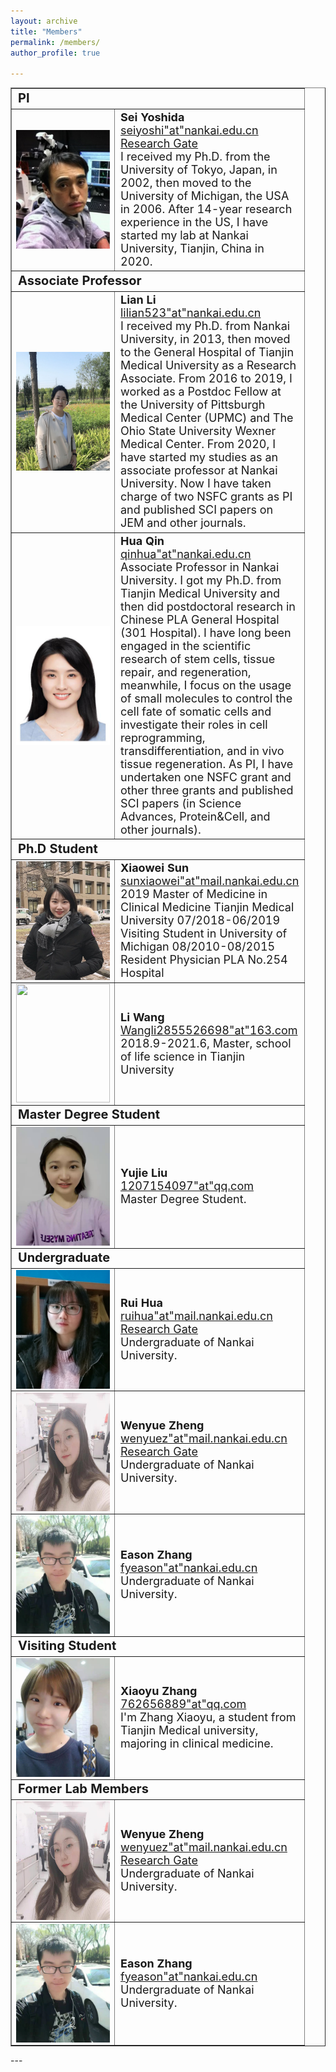 ```yaml
---
layout: archive
title: "Members"
permalink: /members/
author_profile: true

---
```

<table border= "1px">
     <tr align="left">
        <td style="font-size:20px" colspan="2" width="265">
            <B>PI</B>
          </td>
    </tr>
    <tr>
        <td width="65">
            <img src="../images/sei.png" style="float:left;" width="150px" height="190px">
        </td>
        <td style="font-size:18px" width="200">
            <B>Sei Yoshida</B><br>
            <a href="" title="mail">seiyoshi"at"nankai.edu.cn</a><br>
            <a href="https://www.researchgate.net/profile/Sei_Yoshida" title="Research Gate Page" target="_blank">Research Gate</a><br>
            I received my Ph.D. from the University of Tokyo, Japan, in 2002, then moved to the University of Michigan, the USA in 2006. After 14-year research experience in the US, I have started my lab at Nankai University, Tianjin, China in 2020.<br>
        </td>
    </tr>
    <tr align="left">
        <td style="font-size:20px" colspan="2" width="265">
            <B>Associate Professor</B>
          </td>
    </tr>
    <tr>
        <td width="65">
            <img src="../images/lianli.jpg" style="float:left;" width="150px" height="190px">
        </td>
        <td style="font-size:18px" width="200">
            <B>Lian Li</B><br>
            <a href="">lilian523"at"nankai.edu.cn</a><br>
            I received my Ph.D. from Nankai University, in 2013, then moved to the General Hospital of Tianjin Medical University as a Research Associate. From 2016 to 2019, I worked as a Postdoc Fellow at the University of Pittsburgh Medical Center (UPMC) and The Ohio State University Wexner Medical Center. From 2020, I have started my studies as an associate professor at Nankai University. Now I have taken charge of two NSFC grants as PI and published SCI papers on JEM and other journals.<br>
        </td>
    </tr>
    <tr>
        <td width="65">
            <img src="../images/huaqin.png" style="float:left;" width="150px" height="190px">
        </td>
        <td style="font-size:18px" width="200">
            <B>Hua Qin</B><br>
            <a href="">qinhua"at"nankai.edu.cn</a><br>
            Associate Professor in Nankai University. I got my Ph.D. from Tianjin Medical University and then did postdoctoral research in Chinese PLA General Hospital (301 Hospital). I have long been engaged in the scientific research of stem cells, tissue repair, and regeneration, meanwhile, I focus on the usage of small molecules to control the cell fate of somatic cells and investigate their roles in cell reprogramming, transdifferentiation, and in vivo tissue regeneration. As PI, I have undertaken one NSFC grant and other three grants and published SCI papers (in Science Advances, Protein&Cell, and other journals).<br>
        </td>
    </tr>
     <tr align="left">
        <td style="font-size:20px" colspan="2" width="265">
            <B>Ph.D Student</B>
          </td>
     </tr>
    <tr>
        <td width="85">
            <img src="../images/xiaowei.png" style="float:left;" width="150px" height="190px">
        </td>
        <td style="font-size:18px" width="200">
            <B>Xiaowei Sun</B><br>
            <a href="" title="mail">sunxiaowei"at"mail.nankai.edu.cn</a><br>
            2019 Master of Medicine in Clinical Medicine Tianjin Medical University 07/2018-06/2019 Visiting Student in University of Michigan 08/2010-08/2015 Resident Physician PLA No.254 Hospital<br>
        </td>
    </tr>
     <tr>
        <td width="85">
            <img src="../images/wangli.png" style="float:left;" width="150px" height="190px">
        </td>
        <td style="font-size:18px" width="200">
            <B>Li Wang</B><br>
            <a href="" title="mail">Wangli2855526698"at"163.com</a><br>
            2018.9-2021.6, Master, school of life science in Tianjin University<br>
        </td>
    </tr>
     <tr align="left">
        <td style="font-size:20px" colspan="2" width="265">
            <B>Master Degree Student</B>
          </td>
     </tr>
    <tr>
        <td width="65">
            <img src="../images/yujie.jpg" style="float:left;" width="150px" height="190px">
        </td>
        <td style="font-size:18px" width="200">
            <B>Yujie Liu</B><br>
            <a href="" title="mail">1207154097"at"qq.com</a><br>
            Master Degree Student.<br>
        </td>     
    </tr>
    <tr align="left">
        <td style="font-size:20px" colspan="2" width="265">
            <B>Undergraduate</B>
          </td>
     </tr>
    <tr>
        <td width="65">
            <img src="../images/hayley.jpg" style="float:left;" width="150px" height="190px">
        </td>
        <td style="font-size:18px" width="200">
            <B>Rui Hua</B><br>
            <a href="" title="mail">ruihua"at"mail.nankai.edu.cn</a><br>
             <a href="https://www.researchgate.net/profile/Rui-Hua" title="Research Gate Page" target="_blank">Research Gate</a><br>
            Undergraduate of Nankai University.<br>
        </td>     
    </tr>
    <tr>
        <td width="65">
            <img src="../images/wenyue.png" style="float:left;" width="150px" height="190px">
        </td>
        <td style="font-size:18px" width="200">
            <B>Wenyue Zheng</B><br>
            <a href="" title="mail">wenyuez"at"mail.nankai.edu.cn</a><br>
             <a href="https://www.researchgate.net/profile/Wenyue-Zheng-3" title="Research Gate Page" target="_blank">Research Gate</a><br>
            Undergraduate of Nankai University.<br>
        </td>     
    </tr>
    <tr>
        <td width="65">
            <img src="../images/eason.jpg" style="float:left;" width="150px" height="190px">
        </td>
        <td style="font-size:18px" width="200">
            <B>Eason Zhang</B><br>
            <a href="" title="mail">fyeason"at"nankai.edu.cn</a><br>
            Undergraduate of Nankai University.<br>
        </td>   
    </tr>
       <tr align="left">
        <td style="font-size:20px" colspan="2" width="265">
            <B>Visiting Student</B>
          </td>
     </tr>
    <tr>
        <td width="65">
            <img src="../images/xiaoyu.jpg" style="float:left;" width="150px" height="190px">
        </td>
        <td style="font-size:18px" width="200">
            <B>Xiaoyu Zhang</B><br>
            <a href="" title="mail">762656889"at"qq.com</a><br>
            I'm Zhang Xiaoyu, a student from Tianjin Medical university, majoring in clinical medicine.<br>
        </td>  
      </tr>
        <tr align="left">
         <td style="font-size:20px" colspan="2" width="265">
             <B>Former Lab Members</B>
           </td>
      </tr>
      <tr>
        <td width="65">
            <img src="../images/wenyue.png" style="float:left;" width="150px" height="190px">
        </td>
        <td style="font-size:18px" width="200">
            <B>Wenyue Zheng</B><br>
            <a href="" title="mail">wenyuez"at"mail.nankai.edu.cn</a><br>
             <a href="https://www.researchgate.net/profile/Wenyue-Zheng-3" title="Research Gate Page" target="_blank">Research Gate</a><br>
            Undergraduate of Nankai University.<br>
        </td>     
    </tr>
    <tr>
        <td width="65">
            <img src="../images/eason.jpg" style="float:left;" width="150px" height="190px">
        </td>
        <td style="font-size:18px" width="200">
            <B>Eason Zhang</B><br>
            <a href="" title="mail">fyeason"at"nankai.edu.cn</a><br>
            Undergraduate of Nankai University.<br>
        </td>   
    </tr>
    </table>
---
    
